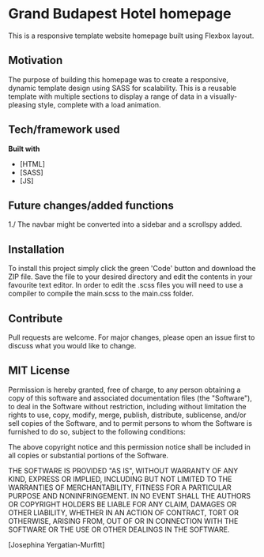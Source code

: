 # Grand Budapest Hotel homepage
This is a responsive template website homepage built using Flexbox layout.

## Motivation
The purpose of building this homepage was to create a responsive, dynamic template design using SASS for scalability. This is a reusable template with multiple sections to display a range of data in a visually-pleasing style, complete with a load animation.

## Tech/framework used
<b>Built with</b>
- [HTML]
- [SASS]
- [JS]

## Future changes/added functions
1./ The navbar might be converted into a sidebar and a scrollspy added.

## Installation
To install this project simply click the green 'Code' button and download the ZIP file. Save the file to your desired directory and edit the contents in your favourite text editor. In order to edit the .scss files you will need to use a compiler to compile the main.scss to the main.css folder.

## Contribute
Pull requests are welcome. For major changes, please open an issue first to discuss what you would like to change.

## MIT License
Permission is hereby granted, free of charge, to any person obtaining a copy
of this software and associated documentation files (the "Software"), to deal
in the Software without restriction, including without limitation the rights
to use, copy, modify, merge, publish, distribute, sublicense, and/or sell
copies of the Software, and to permit persons to whom the Software is
furnished to do so, subject to the following conditions:

The above copyright notice and this permission notice shall be included in all
copies or substantial portions of the Software.

THE SOFTWARE IS PROVIDED "AS IS", WITHOUT WARRANTY OF ANY KIND, EXPRESS OR
IMPLIED, INCLUDING BUT NOT LIMITED TO THE WARRANTIES OF MERCHANTABILITY,
FITNESS FOR A PARTICULAR PURPOSE AND NONINFRINGEMENT. IN NO EVENT SHALL THE
AUTHORS OR COPYRIGHT HOLDERS BE LIABLE FOR ANY CLAIM, DAMAGES OR OTHER
LIABILITY, WHETHER IN AN ACTION OF CONTRACT, TORT OR OTHERWISE, ARISING FROM,
OUT OF OR IN CONNECTION WITH THE SOFTWARE OR THE USE OR OTHER DEALINGS IN THE
SOFTWARE.

[Josephina Yergatian-Murfitt]
